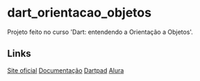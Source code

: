 # dart_orientacao_objetos

Projeto feito no curso 'Dart: entendendo a Orientação a Objetos'.

## Links

[Site oficial](https://dart.dev/)
[Documentação](https://dart.dev/guides)
[Dartpad](https://www.dartpad.dev/?)
[Alura](https://www.alura.com.br/)
